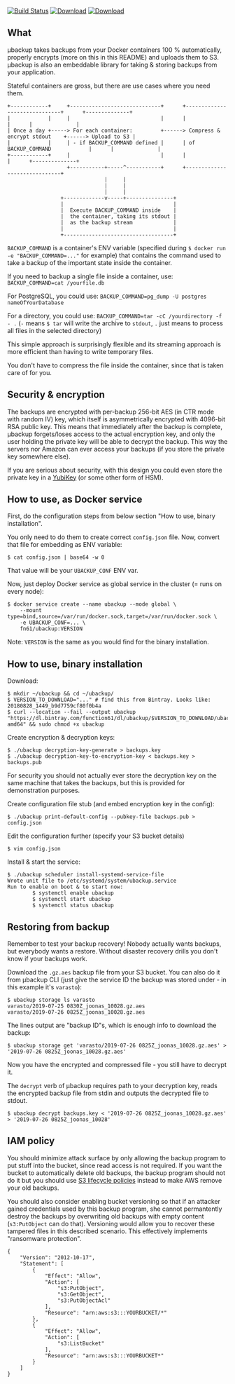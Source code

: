 [![Build Status](https://img.shields.io/travis/function61/ubackup.svg?style=for-the-badge)](https://travis-ci.org/function61/ubackup)
[![Download](https://img.shields.io/bintray/v/function61/dl/ubackup.svg?style=for-the-badge&label=Download)](https://bintray.com/function61/dl/ubackup/_latestVersion#files)
[![Download](https://img.shields.io/docker/pulls/fn61/ubackup.svg?style=for-the-badge)](https://hub.docker.com/r/fn61/ubackup/)

What
----

µbackup takes backups from your Docker containers 100 % automatically, properly encrypts
(more on this in this README) and uploads them to S3. µbackup is also an embeddable library
for taking & storing backups from your application.

Stateful containers are gross, but there are use cases where you need them.

```
+------------+     +-----------------------------+      +------------------------------+      +--------------+
|            |     |                             |      |                              |      |              |
| Once a day +-----> For each container:         +------> Compress & encrypt stdout    +------> Upload to S3 |
|            |     | - if BACKUP_COMMAND defined |      | of BACKUP_COMMAND            |      |              |
+------------+     |                             |      |                              |      +--------------+
                   +-----------+-----^-----------+      +------------------------------+
                               |     |
                               |     |
                               |     |
                 +-------------v-----+---------------+
                 |                                   |
                 |  Execute BACKUP_COMMAND inside    |
                 |  the container, taking its stdout |
                 |  as the backup stream             |
                 |                                   |
                 +-----------------------------------+
```

`BACKUP_COMMAND` is a container's ENV variable (specified during
`$ docker run -e "BACKUP_COMMAND=..."` for example) that contains the command used to take
a backup of the important state inside the container.

If you need to backup a single file inside a container, use: `BACKUP_COMMAND=cat /yourfile.db`

For PostgreSQL, you could use: `BACKUP_COMMAND=pg_dump -U postgres nameOfYourDatabase`

For a directory, you could use: `BACKUP_COMMAND=tar -cC /yourdirectory -f - .` (`-` means
`$ tar` will write the archive to `stdout`, `.` just means to process all files in the
selected directory)

This simple approach is surprisingly flexible and its streaming approach is more efficient
than having to write temporary files.

You don't have to compress the file inside the container, since that is taken care of for you.


Security & encryption
---------------------

The backups are encrypted with per-backup 256-bit AES (in CTR mode with random IV)
key, which itself is asymmetrically encrypted with 4096-bit RSA public key. This means
that immediately after the backup is complete, µbackup forgets/loses access to the actual
encryption key, and only the user holding the private key will be able to decrypt the
backup. This way the servers nor Amazon can ever access your backups (if you store the
private key somewhere else).

If you are serious about security, with this design you could even store the private key
in a [YubiKey](https://www.yubico.com/) (or some other form of HSM).


How to use, as Docker service
-----------------------------

First, do the configuration steps from below section "How to use, binary installation".

You only need to do them to create correct `config.json` file. Now, convert that file for
embedding as ENV variable:

```
$ cat config.json | base64 -w 0
```

That value will be your `UBACKUP_CONF` ENV var.

Now, just deploy Docker service as global service in the cluster (= runs on every node):

```
$ docker service create --name ubackup --mode global \
	--mount type=bind,source=/var/run/docker.sock,target=/var/run/docker.sock \
	-e UBACKUP_CONF=... \
	fn61/ubackup:VERSION
```

Note: `VERSION` is the same as you would find for the binary installation.


How to use, binary installation
-------------------------------

Download:

```
$ mkdir ~/ubackup && cd ~/ubackup/
$ VERSION_TO_DOWNLOAD="..." # find this from Bintray. Looks like: 20180828_1449_b9d7759cf80f0b4a
$ curl --location --fail --output ubackup "https://dl.bintray.com/function61/dl/ubackup/$VERSION_TO_DOWNLOAD/ubackup_linux-amd64" && sudo chmod +x ubackup
```

Create encryption & decryption keys:

```
$ ./ubackup decryption-key-generate > backups.key
$ ./ubackup decryption-key-to-encryption-key < backups.key > backups.pub
```

For security you should not actually ever store the decryption key on the same machine
that takes the backups, but this is provided for demonstration purposes.

Create configuration file stub (and embed encryption key in the config):

```
$ ./ubackup print-default-config --pubkey-file backups.pub > config.json
```

Edit the configuration further (specify your S3 bucket details)

```
$ vim config.json
```

Install & start the service:

```
$ ./ubackup scheduler install-systemd-service-file
Wrote unit file to /etc/systemd/system/ubackup.service
Run to enable on boot & to start now:
        $ systemctl enable ubackup
        $ systemctl start ubackup
        $ systemctl status ubackup
```


Restoring from backup
---------------------

Remember to test your backup recovery! Nobody actually wants backups, but everybody wants
a restore. Without disaster recovery drills you don't know if your backups work.

Download the `.gz.aes` backup file from your S3 bucket. You can also do it from µbackup CLI
(just give the service ID the backup was stored under - in this example it's `varasto`):

```
$ ubackup storage ls varasto
varasto/2019-07-25 0830Z_joonas_10028.gz.aes
varasto/2019-07-26 0825Z_joonas_10028.gz.aes
```

The lines output are "backup ID"s, which is enough info to download the backup:

```
$ ubackup storage get 'varasto/2019-07-26 0825Z_joonas_10028.gz.aes' > '2019-07-26 0825Z_joonas_10028.gz.aes'
```

Now you have the encrypted and compressed file - you still have to decrypt it.

The `decrypt` verb of µbackup requires path to your decryption key, reads the encrypted
backup file from stdin and outputs the decrypted file to stdout.

```
$ ubackup decrypt backups.key < '2019-07-26 0825Z_joonas_10028.gz.aes' > '2019-07-26 0825Z_joonas_10028'
```


IAM policy
----------

You should minimize attack surface by only allowing the backup program to put stuff into
the bucket, since read access is not required. If you want the bucket to automatically delete
old backups, the backup program should not do it but you should use
[S3 lifecycle policies](https://docs.aws.amazon.com/AmazonS3/latest/dev/object-lifecycle-mgmt.html)
instead to make AWS remove your old backups.

You should also consider enabling bucket versioning so that if an attacker gained
credentials used by this backup program, she cannot permantently destroy the backups by
overwriting old backups with empty content (`s3:PutObject` can do that). Versioning would
allow you to recover these tampered files in this described scenario. This effectively
implements "ransomware protection".

```
{
    "Version": "2012-10-17",
    "Statement": [
        {
            "Effect": "Allow",
            "Action": [
                "s3:PutObject",
                "s3:GetObject",
                "s3:PutObjectAcl"
            ],
            "Resource": "arn:aws:s3:::YOURBUCKET/*"
        },
        {
            "Effect": "Allow",
            "Action": [
                "s3:ListBucket"
            ],
            "Resource": "arn:aws:s3:::YOURBUCKET*"
        }
    ]
}
```
